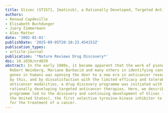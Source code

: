 ```yaml
---
title: Glivec (ST1571, Imatinib), a Rationally Developed, Targeted Anticancer Drug
authors:
- Renaud Capdeville
- Elisabeth Buchdunger
- Juerg Zimmermann
- Alex Matter
date: '2002-01-01'
publishDate: '2025-09-05T20:10:23.454153Z'
publication_types:
- article-journal
publication: '*Nature Reviews Drug Discovery*'
doi: 10.1038/nrd839
abstract: In the early 1980s, it became apparent that the work of pioneers such as
  Robert Weinberg, Mariano Barbacid and many others in identifying cancer-causing
  genes in humans was opening the door to a new era in anticancer research. Motivated
  by this, and by dissatisfaction with the limited efficacy and tolerability of available
  anticancer modalities, a drug discovery programme was initiated with the aim of
  rationally developing targeted anticancer therapies. Here, we describe how this
  programme led to the discovery and continuing development of Glivec (Gleevec in
  the United States), the first selective tyrosine-kinase inhibitor to be approved
  for the treatment of a cancer.
---
```

